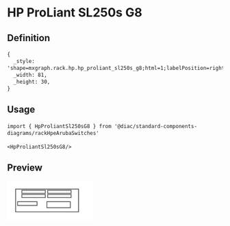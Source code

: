 # HP ProLiant SL250s G8

## Definition

```
{
  _style: 'shape=mxgraph.rack.hp.hp_proliant_sl250s_g8;html=1;labelPosition=right;align=left;spacingLeft=15;dashed=0;shadow=0;fillColor=#ffffff;',
  _width: 81,
  _height: 30,
}
```

## Usage

```
import { HpProliantSl250sG8 } from '@diac/standard-components-diagrams/rackHpeArubaSwitches'

<HpProliantSl250sG8/>
```

## Preview

<img src="./hp-proliant-sl250s-g8.png" width="200"/>
